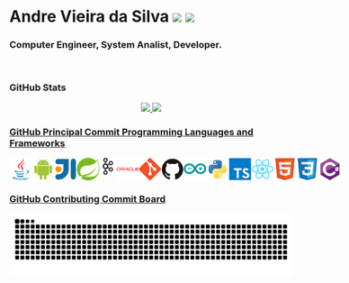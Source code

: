 <div>  
  <div>
    <h1>Andre Vieira da Silva
    <a href = "mailto:sgavsnake@gmail.com"><img src="https://img.shields.io/badge/-Gmail-%23333?style=for-the-badge&logo=gmail&logoColor=white" target="_blank"></a>
   <a href="https://www.linkedin.com/in/andre-vieira-da-silva/" target="_blank"><img src="https://img.shields.io/badge/-LinkedIn-%230077B5?style=for-the-badge&logo=linkedin&logoColor=white" target="_blank"></a> 
      </h1>
   <h3>Computer Engineer, System Analist, Developer.</h3>
  </div>
</div>
<br>

### GitHub Stats

<div align="center">
  <a href="https://github.com/engcomAndre">
  <img height="180em" src="https://github-readme-stats.vercel.app/api?username=engcomAndre&show_icons=true&theme=github_dark&include_all_commits=true&count_private=true"/>
  <img height="180em" src="https://github-readme-stats.vercel.app/api/top-langs/?username=engcomAndre&layout=compact&langs_count=7&theme=github_dark"/>
</div>
  
### GitHub Principal Commit Programming Languages and Frameworks

<div style="display: flex;" align="center">
  <img align="center" alt="Java" height="40" width="50" src="https://raw.githubusercontent.com/devicons/devicon/master/icons/java/java-original.svg">
  <img align="center" alt="Android" height="40" width="50" src="https://raw.githubusercontent.com/devicons/devicon/master/icons/android/android-original.svg">
  <img align="center" alt="Intellij" height="40" width="50" src="https://raw.githubusercontent.com/devicons/devicon/master/icons/intellij/intellij-original.svg">
   <img align="center" alt="Spring" height="40" width="50" src="https://raw.githubusercontent.com/devicons/devicon/master/icons/spring/spring-original.svg"> <img align="center" alt="Spring" height="30" width="40" src="https://raw.githubusercontent.com/devicons/devicon/master/icons/apachekafka/apachekafka-original.svg">
  <img align="center" alt="Oracle" height="40" width="50" src="https://raw.githubusercontent.com/devicons/devicon/master/icons/oracle/oracle-original.svg">
  <img align="center" alt="Git" height="40" width="50" src="https://raw.githubusercontent.com/devicons/devicon/master/icons/git/git-original.svg">
   <img align="center" alt="GitHub" height="40" width="50" src="https://raw.githubusercontent.com/devicons/devicon/master/icons/github/github-original.svg">
  <img align="center" alt="Aruduino" height="40" width="50" src="https://raw.githubusercontent.com/devicons/devicon/master/icons/arduino/arduino-original.svg">     
   <img align="center" alt="Python" height="40" width="50" src="https://raw.githubusercontent.com/devicons/devicon/master/icons/python/python-original.svg">
  <img align="center" alt="Ts" height="40" width="50" src="https://raw.githubusercontent.com/devicons/devicon/master/icons/typescript/typescript-plain.svg">
  <img align="center" alt="React" height="40" width="50" src="https://raw.githubusercontent.com/devicons/devicon/master/icons/react/react-original.svg">
  <img align="center" alt="HTML" height="40" width="50" src="https://raw.githubusercontent.com/devicons/devicon/master/icons/html5/html5-original.svg">
  <img align="center" alt="CSS" height="40" width="50" src="https://raw.githubusercontent.com/devicons/devicon/master/icons/css3/css3-original.svg"> 
  <img align="center" alt="Csharp" height="40" width="50" src="https://raw.githubusercontent.com/devicons/devicon/master/icons/csharp/csharp-original.svg">
  </div>

  ### GitHub Contributing Commit Board

</div> 
  <img src="https://raw.githubusercontent.com/engcomAndre/engcomAndre/output/github-contribution-grid-snake.svg"/>
</div>
